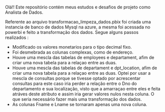 Olá!! Este repositório contém meus estudos e desafios de projeto como Analista de Dados.

Referente ao arquivo transformacao_limpeza_dados.pbix foi criada uma instancia de banco de dados Mysql na azure, a mesma foi acessada no powerbi e feito a transformação dos dados. Segue alguns passos realizados :

 - Modificado os valores monetarios para o tipo decimal fixo.
 - Foi desmebrada as colunas complexas, como de endereço.
 - Houve uma mescla das tabelas de employees e departament, afim de criar uma nova tabela para a relaçao entre as duas.
 - Houve uma mescla das tabelas de departament e dpt_location, afim de criar uma nova tabela para a relaçao entre as duas. Optei por usar a mescla de consultas porque se tivesse optado por acrescentar consultas para este caso iria perder a relação entre o Dno do departamento e sua localização, visto que a amarraçao entre eles e feita atráves deste atributo e assim iria gerar valores nulos nesta coluna. O que seria necessário fazer mais uma transformação dos dados.
 - As colunas Fname e Lname se tornaram apenas uma nova coluna. 
